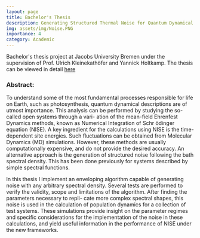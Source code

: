 ```yaml
---
layout: page
title: Bachelor's Thesis
description: Generating Structured Thermal Noise for Quantum Dynamical Systems
img: assets/img/Noise.PNG
importance: 4
category: Academic
---
```


Bachelor's thesis project at Jacobs University Bremen under the supervision of Prof. Ulrich Kleinekathöfer and Yannick Holtkamp. The thesis can be viewed in detail <a href="/assets/pdf/Thesis_final_submission.pdf">here</a>

### Abstract:


To understand some of the most fundamental processes responsible for life on Earth, such as photosynthesis, quantum dynamical descriptions are of utmost importance. This analysis can be performed by studying the so-called open systems through a vari- ation of the mean-field Ehrenfest Dynamics methods, known as Numerical Integration of Schr ̈odinger equation (NISE). A key ingredient for the calculations using NISE is the time-dependent site energies. Such fluctuations can be obtained from Molecular Dynamics (MD) simulations. However, these methods are usually computationally expensive, and do not provide the desired accuracy. An alternative approach is the generation of structured noise following the bath spectral density. This has been done previously for systems described by simple spectral functions.

In this thesis I implement an enveloping algorithm capable of generating noise with any arbitrary spectral density. Several tests are performed to verify the validity, scope and limitations of the algorithm. After finding the parameters necessary to repli- cate more complex spectral shapes, this noise is used in the calculation of population dynamics for a collection of test systems. These simulations provide insight on the parameter regimes and specific considerations for the implementation of the noise in these calculations, and yield useful information in the performance of NISE under the new frameworks.